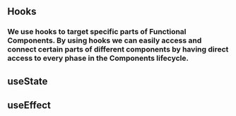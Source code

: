 ## Hooks

### We use hooks to target specific parts of Functional Components. By using hooks we can easily access and connect certain parts of different components by having direct access to every phase in the Components lifecycle.

## useState 

## useEffect
